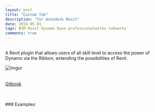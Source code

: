 ```yaml
---
layout: post
title: "Custom Tab"
description: "for Autodesk Revit"
date: 2019-05-01
tags: BIM Revit Dynamo Dyno professionalworks twhworks
comments: true
---
```

<br>
A Revit plugin that allows users of all skill level to access the power of Dynamo via the Ribbon, extending the possibilities of Revit.

![Imgur](https://i.imgur.com/X5nylig.png) 
<br><br><br>
[Gitbook](https://bates-smart.gitbook.io/bates-smart-tab/)

<br>
<br>
### Examples: <br>
<blockquote class="imgur-embed-pub" lang="en" data-id="k9HsUQe"><a href="//imgur.com/k9HsUQe"></a></blockquote><script async src="//s.imgur.com/min/embed.js" charset="utf-8"></script>
<br>
